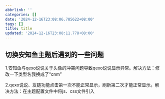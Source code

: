 ```yaml
---
abbrlink: ''
categories: []
date: '2024-12-16T23:08:06.785622+08:00'
tags: []
title: title
updated: '2024-12-16T23:08:11.778+08:00'
---
```

## 切换安知鱼主题后遇到的一些问题

1.安知鱼与qexo说说关于头像的冲突问题导致qexo说说显示异常。解决方法：修改一下类型名我换成了“cnm”

2.qexo说说、友链功能点击第一次不能正常显示，刷新第二次才能正常显示。解决方法：在主题配置文件中将js、css文件引入
